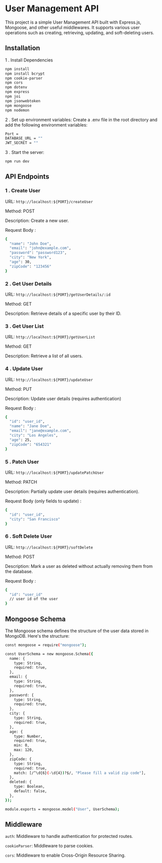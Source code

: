 # User Management API

This project is a simple User Management API built with Express.js, Mongoose, and other useful middlewares. It supports various user operations such as creating, retrieving, updating, and soft-deleting users.

## Installation

1 . Install Dependencies

```bash
npm install
npm install bcrypt
npm cookie-parser
npm cors
npm dotenv
npm express
npm joi
npm jsonwebtoken
npm mongoose
npm nodemon
```

2 . Set up environment variables:
Create a .env file in the root directory and add the following environment variables:


```bash
Port = 
DATABASE_URL = ""
JWT_SECRET = ""
```

3 . Start the server:
```bash
npm run dev
```


## API Endpoints

### 1 . Create User

URL: `http://localhost:${PORT}/createUser`

Method: POST

Description: Create a new user.

Request Body :
```bash
{
  "name": "John Doe",
  "email": "john@example.com",
  "password": "password123",
  "city": "New York",
  "age": 30,
  "zipCode": "123456"
}
```
### 2 . Get User Details

URL: `http://localhost:${PORT}/getUserDetails/:id`

Method: GET

Description: Retrieve details of a specific user by their ID.


### 3 . Get User List
URL: `http://localhost:${PORT}/getUserList`

Method: GET

Description: Retrieve a list of all users.


### 4 . Update User

URL: `http://localhost:${PORT}/updateUser`

Method: PUT

Description: Update user details (requires authentication)

Request Body :
```bash
{
  "id": "user_id",
  "name": "Jane Doe",
  "email": "jane@example.com",
  "city": "Los Angeles",
  "age": 25,
  "zipCode": "654321"
}

```
### 5 . Patch User
URL: `http://localhost:${PORT}/updatePatchUser`

Method: PATCH

Description: Partially update user details (requires authentication).

Request Body (only fields to update) :
```bash
{
  "id": "user_id",
  "city": "San Francisco"
}

```
### 6 . Soft Delete User
URL: `http://localhost:${PORT}/softDelete`

Method: POST

Description: Mark a user as deleted without actually removing them from the database.

Request Body :
```bash
{
  "id": "user_id"
  // user id of the user
}

```

## Mongoose Schema

The Mongoose schema defines the structure of the user data stored in MongoDB. Here's the structure:


``` bash
const mongoose = require("mongoose");

const UserSchema = new mongoose.Schema({
  name: {
    type: String,
    required: true,
  },
  email: {
    type: String,
    required: true,
  },
  password: {
    type: String,
    required: true,
  },
  city: {
    type: String,
    required: true,
  },
  age: {
    type: Number,
    required: true,
    min: 0,
    max: 120,
  },
  zipCode: {
    type: String,
    required: true,
    match: [/^\d{6}(-\d{4})?$/, "Please fill a valid zip code"],
  },
  deleted: {
    type: Boolean,
    default: false,
  },
});

module.exports = mongoose.model("User", UserSchema);
```
## Middleware

`auth`: Middleware to handle authentication for protected routes.

`cookieParser`: Middleware to parse cookies.

`cors`: Middleware to enable Cross-Origin Resource Sharing.



